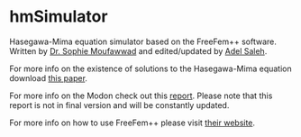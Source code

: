 # hmSimulator
Hasegawa-Mima equation simulator based on the FreeFem++ software. Written by [Dr. Sophie Moufawwad](https://www.researchgate.net/profile/Sophie_Moufawad2) and edited/updated by [Adel Saleh](https://github.com/adelsaleh).

For more info on the existence of solutions to the Hasegawa-Mima equation download [this paper](https://www.researchgate.net/publication/321873738_Local_Existence_of_an_H_P3_Solution_to_the_Hasegawa-Mima_Plasma_Equation).

For more info on the Modon check out this [report](https://adelsaleh.github.io/pdfs/hm/HM.pdf).
Please note that this report is not in final version and will be constantly updated.

For more info on how to use FreeFem++ please visit [their website](https://freefem.org/).
